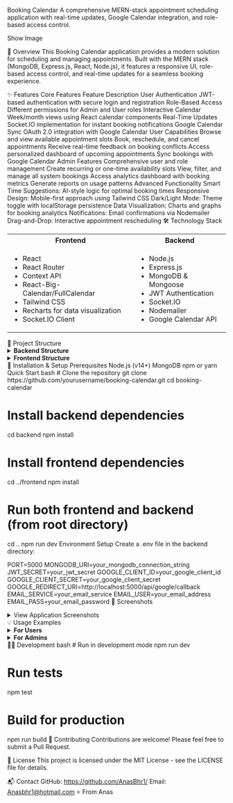 Booking Calendar
A comprehensive MERN-stack appointment scheduling application with real-time updates, Google Calendar integration, and role-based access control.

Show Image

🚀 Overview
This Booking Calendar application provides a modern solution for scheduling and managing appointments. Built with the MERN stack (MongoDB, Express.js, React, Node.js), it features a responsive UI, role-based access control, and real-time updates for a seamless booking experience.

✨ Features
Core Features
Feature	Description
User Authentication	JWT-based authentication with secure login and registration
Role-Based Access	Different permissions for Admin and User roles
Interactive Calendar	Week/month views using React calendar components
Real-Time Updates	Socket.IO implementation for instant booking notifications
Google Calendar Sync	OAuth 2.0 integration with Google Calendar
User Capabilities
Browse and view available appointment slots
Book, reschedule, and cancel appointments
Receive real-time feedback on booking conflicts
Access personalized dashboard of upcoming appointments
Sync bookings with Google Calendar
Admin Features
Comprehensive user and role management
Create recurring or one-time availability slots
View, filter, and manage all system bookings
Access analytics dashboard with booking metrics
Generate reports on usage patterns
Advanced Functionality
Smart Time Suggestions: AI-style logic for optimal booking times
Responsive Design: Mobile-first approach using Tailwind CSS
Dark/Light Mode: Theme toggle with localStorage persistence
Data Visualization: Charts and graphs for booking analytics
Notifications: Email confirmations via Nodemailer
Drag-and-Drop: Interactive appointment rescheduling
🛠️ Technology Stack
<table> <tr> <th>Frontend</th> <th>Backend</th> </tr> <tr> <td> <ul> <li>React</li> <li>React Router</li> <li>Context API</li> <li>React-Big-Calendar/FullCalendar</li> <li>Tailwind CSS</li> <li>Recharts for data visualization</li> <li>Socket.IO Client</li> </ul> </td> <td> <ul> <li>Node.js</li> <li>Express.js</li> <li>MongoDB & Mongoose</li> <li>JWT Authentication</li> <li>Socket.IO</li> <li>Nodemailer</li> <li>Google Calendar API</li> </ul> </td> </tr> </table>
📂 Project Structure
<details> <summary><strong>Backend Structure</strong></summary>
backend/
├── config/
│   └── googleOAuth.js
├── controllers/
│   ├── authController.js
│   ├── availabilityController.js
│   ├── bookingController.js
│   ├── googleCalendarController.js
│   └── userController.js
├── middleware/
│   └── auth.js
├── models/
│   ├── AvailabilitySlots.js
│   ├── Booking.js
│   └── User.js
├── routes/
│   ├── authRoutes.js
│   ├── availabilityRoutes.js
│   ├── bookingRoutes.js
│   ├── googleCalendarRoutes.js
│   └── userRoutes.js
├── utils/
├── .env
├── package.json
└── server.js
</details> <details> <summary><strong>Frontend Structure</strong></summary>
frontend/
├── src/
│   ├── components/
│   │   ├── layout/
│   │   │   ├── DashboardLayout.js
│   │   │   ├── Navigation.js
│   │   │   └── ...
│   │   ├── BookingCard.js
│   │   ├── BookingForm.js
│   │   ├── DarkModeToggle.js
│   │   ├── GoogleCalendarSettings.js
│   │   └── ...
│   ├── context/
│   │   ├── AuthContext.js
│   │   ├── DarkModeContext.js
│   │   └── SocketContext.js
│   ├── hooks/
│   │   ├── useAuth.js
│   │   ├── useAvailability.js
│   │   ├── useBookings.js
│   │   └── useDarkMode.js
│   ├── pages/
│   │   ├── AdminAvailabilityPage.js
│   │   ├── AdminBookingsPage.js
│   │   ├── AdminDashboardPage.js
│   │   ├── AdminUsersPage.js
│   │   ├── CalendarPage.js
│   │   ├── HomePage.js
│   │   └── ...
│   ├── services/
│   │   ├── availability.service.js
│   │   ├── booking.service.js
│   │   └── ...
│   ├── App.js
│   └── index.js
└── package.json
</details>
🚀 Installation & Setup
Prerequisites
Node.js (v14+)
MongoDB
npm or yarn
Quick Start
bash
# Clone the repository
git clone https://github.com/yourusername/booking-calendar.git
cd booking-calendar

# Install backend dependencies
cd backend
npm install

# Install frontend dependencies
cd ../frontend
npm install

# Run both frontend and backend (from root directory)
cd ..
npm run dev
Environment Setup
Create a .env file in the backend directory:

PORT=5000
MONGODB_URI=your_mongodb_connection_string
JWT_SECRET=your_jwt_secret
GOOGLE_CLIENT_ID=your_google_client_id
GOOGLE_CLIENT_SECRET=your_google_client_secret
GOOGLE_REDIRECT_URI=http://localhost:5000/api/google/callback
EMAIL_SERVICE=your_email_service
EMAIL_USER=your_email_address
EMAIL_PASS=your_email_password
📸 Screenshots
<details> <summary>View Application Screenshots</summary>
Calendar View
Show Image

Admin Dashboard
Show Image

Booking Process
Show Image

</details>
💡 Usage Examples
<details> <summary><strong>For Users</strong></summary>
Booking an Appointment
Log in to your account
Navigate to the Calendar page
Available slots appear in green, booked slots in gray
Click on an available time slot
Fill in the appointment details form
Submit to confirm your booking
Receive email confirmation automatically
Managing Your Bookings
Go to "My Bookings" from the navigation menu
View all your upcoming appointments
Click "Reschedule" or "Cancel" on any appointment
Follow the prompts to complete your action
</details> <details> <summary><strong>For Admins</strong></summary>
Setting Availability
Log in with admin credentials
Go to Admin Dashboard > Availability
Create new availability slots (single or recurring)
Set time ranges, days of week, and date limits
Save to update the system
Viewing Analytics
Access the Admin Dashboard
View booking statistics, popular time slots, and usage patterns
Use filters to analyze specific date ranges or user groups
</details>
👨‍💻 Development
bash
# Run in development mode
npm run dev

# Run tests
npm test

# Build for production
npm run build
🤝 Contributing
Contributions are welcome! Please feel free to submit a Pull Request.

📄 License
This project is licensed under the MIT License - see the LICENSE file for details.

📬 Contact
GitHub: https://github.com/AnasBhr1/
Email: Anasbhr1@hotmail.com
⭐️ From Anas

